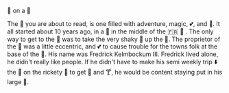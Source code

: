 🐍 on a 🚆

The 📖 you are about to read, is one filled with adventure, magic, 💕, and 🍕. It all started about 10 years ago, in a 🏰 in the middle of the 🇫🇷 🗻 . The only way to get to the 🏰 was to take the very shaky 🚞 up the 🗻. The proprietor of the 🏰 was a little eccentric, and 💕 to cause trouble for the towns folk at the base of the 🗻. His name was Fredrick Kelmbockum III. Fredrick lived alone, he didn't really like people. If he didn't have to make his semi weekly trip ⬇️ the 🗻 on the rickety 🚞 to get 🍕 and 🍸, he would be content staying put in his large 🏰.
